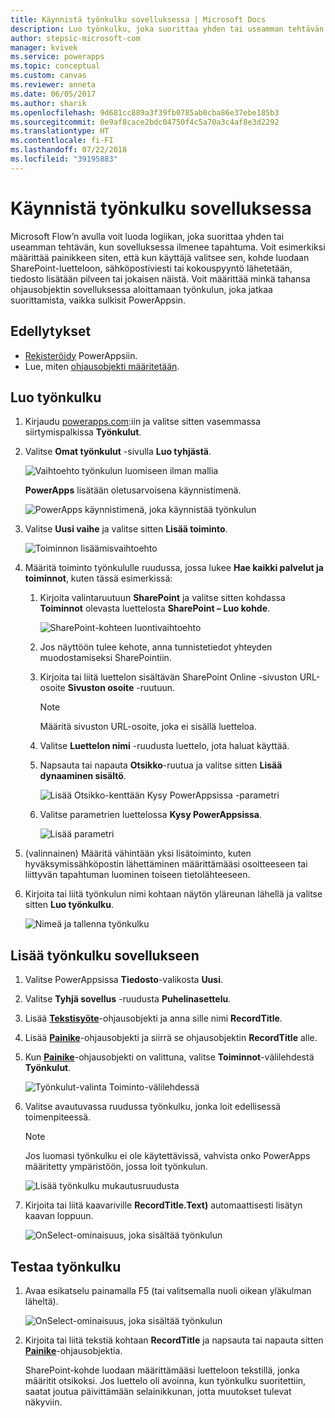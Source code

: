 ```yaml
---
title: Käynnistä työnkulku sovelluksessa | Microsoft Docs
description: Luo työnkulku, joka suorittaa yhden tai useamman tehtävän sovelluksessa ilmenneen tapahtuman jälkeen, kuten käyttäjän painettua painiketta.
author: stepsic-microsoft-com
manager: kvivek
ms.service: powerapps
ms.topic: conceptual
ms.custom: canvas
ms.reviewer: anneta
ms.date: 06/05/2017
ms.author: sharik
ms.openlocfilehash: 9d681cc889a3f39fb0785ab0cba86e37ebe185b3
ms.sourcegitcommit: 0e9af8cace2bdc04750f4c5a70a3c4af8e3d2292
ms.translationtype: HT
ms.contentlocale: fi-FI
ms.lasthandoff: 07/22/2018
ms.locfileid: "39195883"
---
```

# <a name="start-a-flow-in-an-app"></a>Käynnistä työnkulku sovelluksessa
Microsoft Flow’n avulla voit luoda logiikan, joka suorittaa yhden tai useamman tehtävän, kun sovelluksessa ilmenee tapahtuma. Voit esimerkiksi määrittää painikkeen siten, että kun käyttäjä valitsee sen, kohde luodaan SharePoint-luetteloon, sähköpostiviesti tai kokouspyyntö lähetetään, tiedosto lisätään pilveen tai jokaisen näistä. Voit määrittää minkä tahansa ohjausobjektin sovelluksessa aloittamaan työnkulun, joka jatkaa suorittamista, vaikka sulkisit PowerAppsin.

## <a name="prerequisites"></a>Edellytykset

* [Rekisteröidy](../signup-for-powerapps.md) PowerAppsiin.
* Lue, miten [ohjausobjekti määritetään](add-configure-controls.md).

## <a name="create-a-flow"></a>Luo työnkulku
1. Kirjaudu [powerapps.com](http://web.powerapps.com?utm_source=padocs&utm_medium=linkinadoc&utm_campaign=referralsfromdoc):iin ja valitse sitten vasemmassa siirtymispalkissa **Työnkulut**.

2. Valitse **Omat työnkulut** -sivulla **Luo tyhjästä**.

    ![Vaihtoehto työnkulun luomiseen ilman mallia](./media/using-logic-flows/create-from-blank.png)

    **PowerApps** lisätään oletusarvoisena käynnistimenä.

    ![PowerApps käynnistimenä, joka käynnistää työnkulun](./media/using-logic-flows/set-trigger.png)

3. Valitse **Uusi vaihe** ja valitse sitten **Lisää toiminto**.

    ![Toiminnon lisäämisvaihtoehto](./media/using-logic-flows/add-action.png)

4. Määritä toiminto työnkululle ruudussa, jossa lukee **Hae kaikki palvelut ja toiminnot**, kuten tässä esimerkissä:

   1. Kirjoita valintaruutuun **SharePoint** ja valitse sitten kohdassa **Toiminnot** olevasta luettelosta **SharePoint – Luo kohde**.

       ![SharePoint-kohteen luontivaihtoehto](./media/using-logic-flows/create-sharepoint-item.png)

   2. Jos näyttöön tulee kehote, anna tunnistetiedot yhteyden muodostamiseksi SharePointiin.

   3. Kirjoita tai liitä luettelon sisältävän SharePoint Online -sivuston URL-osoite **Sivuston osoite** -ruutuun.

       > [!NOTE]
      > Määritä sivuston URL-osoite, joka ei sisällä luetteloa.

   4. Valitse **Luettelon nimi** -ruudusta luettelo, jota haluat käyttää.

   5. Napsauta tai napauta **Otsikko**-ruutua ja valitse sitten **Lisää dynaaminen sisältö**.

       ![Lisää Otsikko-kenttään Kysy PowerAppsissa -parametri](./media/using-logic-flows/ask-in-powerapps.png)

   6. Valitse parametrien luettelossa **Kysy PowerAppsissa**.

       ![Lisää parametri](./media/using-logic-flows/add-parameter.png)

5. (valinnainen) Määritä vähintään yksi lisätoiminto, kuten hyväksymissähköpostin lähettäminen määrittämääsi osoitteeseen tai liittyvän tapahtuman luominen toiseen tietolähteeseen.

6. Kirjoita tai liitä työnkulun nimi kohtaan näytön yläreunan lähellä ja valitse sitten **Luo työnkulku**.

    ![Nimeä ja tallenna työnkulku](./media/using-logic-flows/name-flow.png)

## <a name="add-a-flow-to-an-app"></a>Lisää työnkulku sovellukseen
1. Valitse PowerAppsissa **Tiedosto**-valikosta **Uusi**.

2. Valitse **Tyhjä sovellus** -ruudusta **Puhelinasettelu**.

3. Lisää **[Tekstisyöte](controls/control-text-input.md)**-ohjausobjekti ja anna sille nimi **RecordTitle**.

4. Lisää **[Painike](controls/control-button.md)**-ohjausobjekti ja siirrä se ohjausobjektin **RecordTitle** alle.

5. Kun **[Painike](controls/control-button.md)**-ohjausobjekti on valittuna, valitse **Toiminnot**-välilehdestä **Työnkulut**.

    ![Työnkulut-valinta Toiminto-välilehdessä](./media/using-logic-flows/action-tab.png)

6. Valitse avautuvassa ruudussa työnkulku, jonka loit edellisessä toimenpiteessä.

    > [!NOTE]
   > Jos luomasi työnkulku ei ole käytettävissä, vahvista onko PowerApps määritetty ympäristöön, jossa loit työnkulun.

    ![Lisää työnkulku mukautusruudusta](./media/using-logic-flows/add-flow-from-pane.png)

7. Kirjoita tai liitä kaavariville **RecordTitle.Text)** automaattisesti lisätyn kaavan loppuun.

    ![OnSelect-ominaisuus, joka sisältää työnkulun](./media/using-logic-flows/onselect-with-flow.png)

## <a name="test-the-flow"></a>Testaa työnkulku
1. Avaa esikatselu painamalla F5 (tai valitsemalla nuoli oikean yläkulman läheltä).

    ![OnSelect-ominaisuus, joka sisältää työnkulun](./media/using-logic-flows/open-preview.png)

2. Kirjoita tai liitä tekstiä kohtaan **RecordTitle** ja napsauta tai napauta sitten **[Painike](controls/control-button.md)**-ohjausobjektia.

    SharePoint-kohde luodaan määrittämääsi luetteloon tekstillä, jonka määritit otsikoksi. Jos luettelo oli avoinna, kun työnkulku suoritettiin, saatat joutua päivittämään selainikkunan, jotta muutokset tulevat näkyviin.
